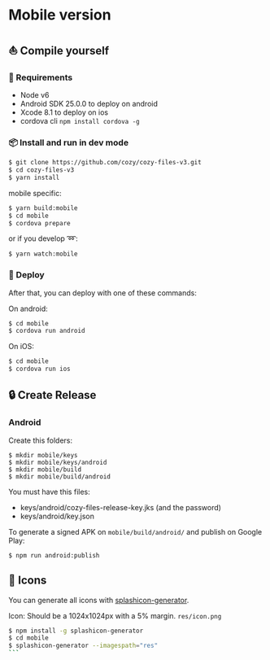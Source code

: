 # Mobile version


## :boat: Compile yourself


### :wrench: Requirements

- Node v6
- Android SDK 25.0.0 to deploy on android
- Xcode 8.1 to deploy on ios
- cordova cli `npm install cordova -g`


### :package: Install and run in dev mode

```sh
$ git clone https://github.com/cozy/cozy-files-v3.git
$ cd cozy-files-v3
$ yarn install
```

mobile specific:

```sh
$ yarn build:mobile
$ cd mobile
$ cordova prepare
```

or if you develop :loop::

```sh
$ yarn watch:mobile
```


### :helicopter: Deploy

After that, you can deploy with one of these commands:

On android:

```sh
$ cd mobile
$ cordova run android
```

On iOS:

```sh
$ cd mobile
$ cordova run ios
```


## :lock: Create Release

### Android

Create this folders:

```
$ mkdir mobile/keys
$ mkdir mobile/keys/android
$ mkdir mobile/build
$ mkdir mobile/build/android
```

You must have this files:

- keys/android/cozy-files-release-key.jks (and the password)
- keys/android/key.json

To generate a signed APK on `mobile/build/android/` and publish on Google Play:

```
$ npm run android:publish
```


## :rainbow: Icons

You can generate all icons with [splashicon-generator](https://github.com/eberlitz/splashicon-generator).

Icon: Should be a 1024x1024px with a 5% margin. `res/icon.png`

````sh
$ npm install -g splashicon-generator
$ cd mobile
$ splashicon-generator --imagespath="res"
```
